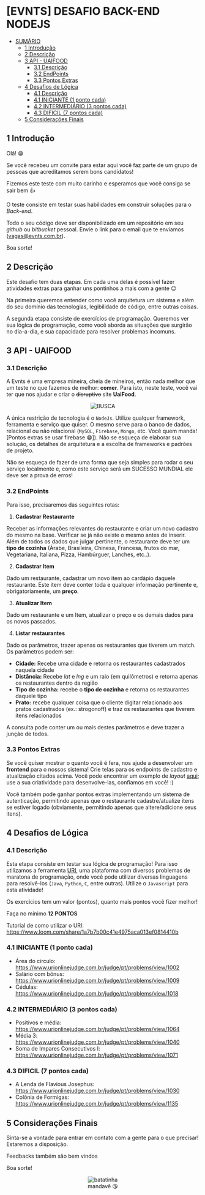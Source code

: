 # [EVNTS] DESAFIO BACK-END NODEJS

- [SUMÁRIO](#evnts-desafio-back-end-nodejs)
  - [1 Introdução](#1-introdu%C3%A7%C3%A3o)
  - [2 Descrição](#2-descri%C3%A7%C3%A3o)
  - [3 API - UAIFOOD](#3-api---uaifood)
    - [3.1 Descrição](#31-descri%C3%A7%C3%A3o)
    - [3.2 EndPoints](#32-endpoints)
    - [3.3 Pontos Extras](#33-pontos-extras)
  - [4 Desafios de Lógica](#4-desafios-de-l%C3%B3gica)
    - [4.1 Descrição](#41-descri%C3%A7%C3%A3o)
    - [4.1 INICIANTE (1 ponto cada)](#41-iniciante-1-ponto-cada)
    - [4.2 INTERMEDIÁRIO (3 pontos cada)](#42-intermedi%C3%A1rio-3-pontos-cada)
    - [4.3 DIFICIL (7 pontos cada)](#43-dificil-7-pontos-cada)
  - [5 Considerações Finais](#5-considera%C3%A7%C3%B5es-finais)

## 1 Introdução

Olá! 😁

Se você recebeu um convite para estar aqui você faz parte de um grupo de pessoas que acreditamos serem bons candidatos!

Fizemos este teste com muito carinho e esperamos que você consiga se sair bem 👍

O teste consiste em testar suas habilidades em construir soluções para o _Back-end_.


Todo o seu código deve ser disponibilizado em um repositório em seu _github_ ou _bitbucket_ pessoal. Envie o link para o email que te enviamos (vagas@evnts.com.br).

Boa sorte!

## 2 Descrição


Este desafio tem duas etapas. Em cada uma delas é possível fazer atividades extras para ganhar uns pontinhos a mais com a gente 😉

Na primeira queremos entender como você arquitetura um sistema e além do seu domínio das tecnologias, legibilidade de código, entre outras coisas.

A segunda etapa consiste de exercícios de programação. Queremos ver sua lógica de programação, como você aborda as situações que surgirão no dia-a-dia, e sua capacidade para resolver problemas incomuns.


## 3 API - UAIFOOD


### 3.1 Descrição

A Evnts é uma empresa mineira, cheia de mineiros, então nada melhor que um teste no que fazemos de melhor: __comer__. Para isto, neste teste, você vai ter que nos ajudar e criar o ~~disruptivo~~ site __UaiFood__.
<center>

![BUSCA](https://github.com/evnts-dev/teste-front-react/blob/master/imgs/documentation/search.jpg?raw=true)
</center>


A única restrição de tecnologia é o ```NodeJs```. Utilize qualquer framework, ferramenta e serviço que quiser. O mesmo serve para o banco de dados, relacional ou não relacional (```MySQL```, ```Firebase```, ```Mongo```, etc. Você quem manda! [Pontos extras se usar firebase 😁]). Não se esqueça de elaborar sua solução, os detalhes de arquitetura e a escolha de frameworks e padrões de projeto.

Não se esqueça de fazer de uma forma que seja simples para rodar o seu serviço localmente e, como este serviço será um SUCESSO MUNDIAL ele deve ser a prova de erros!


### 3.2 EndPoints

Para isso, precisaremos das seguintes rotas:

1. **Cadastrar Restaurante**

Receber as informações relevantes do restaurante e criar um novo cadastro do mesmo na base. Verificar se já não existe o mesmo antes de inserir. Além de todos os dados que julgar pertinente, o restaurante deve ter um **tipo de cozinha** (Árabe, Brasileira, Chinesa, Francesa, frutos do mar, Vegetariana, Italiana, Pizza, Hambúrguer, Lanches, etc..).

2. **Cadastrar Item**

Dado um restaurante, cadastrar um novo item ao cardápio daquele restaurante. Este item deve conter toda e qualquer informação pertinente e, obrigatoriamente, um **preço**.


3. **Atualizar Item**

Dado um restaurante e um Item, atualizar o preço e os demais dados para os novos passados.


4. **Listar restaurantes**

Dado os parâmetros, trazer apenas os restaurantes que tiverem um match. Os parâmetros podem ser:
  - **Cidade:** Recebe uma cidade e retorna os restaurantes cadastrados naquela cidade
  - **Distância:** Recebe _lat_ e _lng_ e um raio (em quilômetros) e retorna apenas os restaurantes dentro da região
  - **Tipo de cozinha:** recebe o **tipo de cozinha** e retorna os restaurantes daquele tipo
  - **Prato:** recebe qualquer coisa que o cliente digitar relacionado aos pratos cadastrados (ex.: strogonoff) e traz os restaurantes que tiverem itens relacionados

A consulta pode conter um ou mais destes parâmetros e deve trazer a junção de todos.



### 3.3 Pontos Extras

Se você quiser mostrar o quanto você é fera, nos ajude a desenvolver um __frontend__ para o nossos sistema! Crie telas para os endpoints de cadastro e atualização citados acima. Você pode encontrar um exemplo de _layout_ [aqui](https://github.com/evnts-dev/teste-front-react/blob/master/README.md); use a sua criatividade para desenvolve-las, confiamos em você! :)

Você também pode ganhar pontos extras implementando um sistema de autenticação, permitindo apenas que o restaurante cadastre/atualize itens se estiver logado (obviamente, permitindo apenas que altere/adicione seus itens).


## 4 Desafios de Lógica

### 4.1 Descrição

Esta etapa consiste em testar sua lógica de programação! Para isso utilizamos a ferramenta [URI](https://www.urionlinejudge.com.br), uma plataforma com diversos problemas de maratona de programação, onde você pode utilizar diversas linguagens para resolvê-los (```Java```, ```Python```, ```C```, entre outras). Utilize o ```Javascript``` para esta atividade!

Os exercícios tem um valor (pontos), quanto mais pontos você fizer melhor!

Faça no mínimo **12 PONTOS**

Tutorial de como utilizar o URI: https://www.loom.com/share/1a7b7b00c41e4975aca013ef0814410b

### 4.1 INICIANTE (1 ponto cada)
  - Área do circulo: https://www.urionlinejudge.com.br/judge/pt/problems/view/1002
  - Salário com bônus: https://www.urionlinejudge.com.br/judge/pt/problems/view/1009
  - Cédulas: https://www.urionlinejudge.com.br/judge/pt/problems/view/1018


### 4.2 INTERMEDIÁRIO (3 pontos cada)
  - Positivos e média: https://www.urionlinejudge.com.br/judge/pt/problems/view/1064
  - Média 3: https://www.urionlinejudge.com.br/judge/pt/problems/view/1040
  - Soma de Impares Consecutivos I: https://www.urionlinejudge.com.br/judge/pt/problems/view/1071


### 4.3 DIFICIL (7 pontos cada)
  - A Lenda de Flavious Josephus: https://www.urionlinejudge.com.br/judge/pt/problems/view/1030
  - Colônia de Formigas: https://www.urionlinejudge.com.br/judge/pt/problems/view/1135


## 5 Considerações Finais

Sinta-se a vontade para entrar em contato com a gente para o que precisar! Estaremos a disposição.

Feedbacks também são bem vindos

Boa sorte!

<p align="center">
  <img align="center" src="https://raw.githubusercontent.com/evnts-dev/teste-front-react/master/imgs/uaifood/potato/potato.jpg" alt="batatinha" />
  <br/>
  mandavê 😘
</p>

